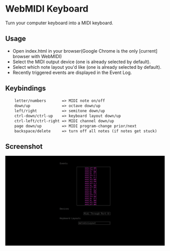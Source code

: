 # WebMIDI Keyboard
Turn your computer keyboard into a MIDI keyboard.

## Usage
* Open index.html in your browser(Google Chrome is the only [current] browser with WebMIDI)
* Select the MIDI output device (one is already selected by default).
* Select which note layout you'd like (one is already selected by default).
* Recently triggered events are displayed in the Event Log.

## Keybindings
```
    letter/numbers       => MIDI note on/off
    down/up              => octave down/up
    left/right           => semitone down/up
    ctrl-down/ctrl-up    => keyboard layout down/up
    ctrl-left/ctrl-right => MIDI channel down/up
    page down/up         => MIDI program-change prior/next
    backspace/delete     => turn off all notes (if notes get stuck)
```
## Screenshot
![screenshot](screenshot.png)

